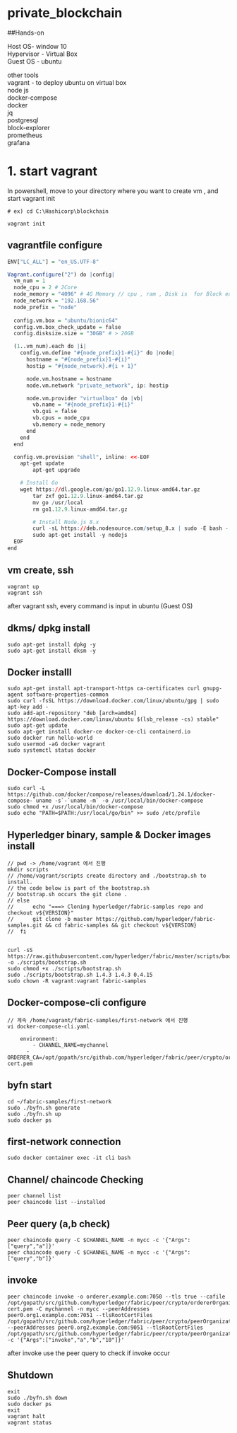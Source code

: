 # private_blockchain

##Hands-on

Host OS- window 10\
Hypervisor - Virtual Box\
Guest OS - ubuntu

other tools\
vagrant - to deploy ubuntu on virtual box\
node js \
docker-compose\
docker\
jq\
postgresql\
block-explorer\
prometheus\
grafana

# 1. start vagrant


In powershell, move to your directory where you want to create vm , and start vagrant init



```
# ex) cd C:\Hashicorp\blockchain

vagrant init
```



## vagrantfile configure
```r
ENV["LC_ALL"] = "en_US.UTF-8"

Vagrant.configure("2") do |config|
  vm_num = 1
  node_cpu = 2 # 2Core
  node_memory = "4096" # 4G Memory // cpu , ram , Disk is  for Block explorer and prometheus after
  node_network = "192.168.56"
  node_prefix = "node"
  
  config.vm.box = "ubuntu/bionic64"
  config.vm.box_check_update = false
  config.disksize.size = "30GB" # > 20GB

  (1..vm_num).each do |i|
    config.vm.define "#{node_prefix}1-#{i}" do |node|
      hostname = "#{node_prefix}1-#{i}"
      hostip = "#{node_network}.#{i + 1}"

      node.vm.hostname = hostname
      node.vm.network "private_network", ip: hostip

      node.vm.provider "virtualbox" do |vb|
        vb.name = "#{node_prefix}1-#{i}"
        vb.gui = false
        vb.cpus = node_cpu
        vb.memory = node_memory
      end
    end
  end

  config.vm.provision "shell", inline: <<-EOF
    apt-get update
		apt-get upgrade

    # Install Go
   	wget https://dl.google.com/go/go1.12.9.linux-amd64.tar.gz
		tar zxf go1.12.9.linux-amd64.tar.gz
		mv go /usr/local
		rm go1.12.9.linux-amd64.tar.gz

		# Install Node.js 8.x
		curl -sL https://deb.nodesource.com/setup_8.x | sudo -E bash -
		sudo apt-get install -y nodejs
  EOF
end
```


## vm create, ssh
```
vagrant up
vagrant ssh
```
after vagrant ssh, every command is input in ubuntu (Guest OS)



## dkms/ dpkg install

```
sudo apt-get install dpkg -y
sudo apt-get install dksm -y
```

## Docker installl
```
sudo apt-get install apt-transport-https ca-certificates curl gnupg-agent software-properties-common   
sudo curl -fsSL https://download.docker.com/linux/ubuntu/gpg | sudo apt-key add -	
sudo add-apt-repository "deb [arch=amd64] https://download.docker.com/linux/ubuntu $(lsb_release -cs) stable"		
sudo apt-get update
sudo apt-get install docker-ce docker-ce-cli containerd.io
sudo docker run hello-world
sudo usermod -aG docker vagrant
sudo systemctl status docker
```

## Docker-Compose install
```
sudo curl -L https://github.com/docker/compose/releases/download/1.24.1/docker-compose-`uname -s`-`uname -m` -o /usr/local/bin/docker-compose
sudo chmod +x /usr/local/bin/docker-compose
sudo echo "PATH=$PATH:/usr/local/go/bin" >> sudo /etc/profile
```


## Hyperledger binary, sample & Docker images install

```
// pwd -> /home/vagrant 에서 진행
mkdir scripts 
// /home/vagrant/scripts create directory and ./bootstrap.sh to install.
// the code below is part of the bootstrap.sh 
// bootstrap.sh occurs the git clone .
// else
//      echo "===> Cloning hyperledger/fabric-samples repo and checkout v${VERSION}"
//      git clone -b master https://github.com/hyperledger/fabric-samples.git && cd fabric-samples && git checkout v${VERSION}
//  fi


curl -sS https://raw.githubusercontent.com/hyperledger/fabric/master/scripts/bootstrap.sh -o ./scripts/bootstrap.sh
sudo chmod +x ./scripts/bootstrap.sh
sudo ./scripts/bootstrap.sh 1.4.3 1.4.3 0.4.15
sudo chown -R vagrant:vagrant fabric-samples
```


## Docker-compose-cli configure
```
// 계속 /home/vagrant/fabric-samples/first-network 에서 진행
vi docker-compose-cli.yaml 
    
    environment:
    	- CHANNEL_NAME=mychannel
      - ORDERER_CA=/opt/gopath/src/github.com/hyperledger/fabric/peer/crypto/ordererOrganizations/example.com/orderers/orderer.example.com/msp/tlscacerts/tlsca.example.com-cert.pem
```



## byfn start

```
cd ~/fabric-samples/first-network
sudo ./byfn.sh generate
sudo ./byfn.sh up
sudo docker ps
```


## first-network connection
```
sudo docker container exec -it cli bash
```


## Channel/ chaincode Checking
```
peer channel list
peer chaincode list --installed
```

## Peer query (a,b check)
```
peer chaincode query -C $CHANNEL_NAME -n mycc -c '{"Args":["query","a"]}'
peer chaincode query -C $CHANNEL_NAME -n mycc -c '{"Args":["query","b"]}'
```


## invoke
```
peer chaincode invoke -o orderer.example.com:7050 --tls true --cafile /opt/gopath/src/github.com/hyperledger/fabric/peer/crypto/ordererOrganizations/example.com/orderers/orderer.example.com/msp/tlscacerts/tlsca.example.com-cert.pem -C mychannel -n mycc --peerAddresses peer0.org1.example.com:7051 --tlsRootCertFiles /opt/gopath/src/github.com/hyperledger/fabric/peer/crypto/peerOrganizations/org1.example.com/peers/peer0.org1.example.com/tls/ca.crt --peerAddresses peer0.org2.example.com:9051 --tlsRootCertFiles /opt/gopath/src/github.com/hyperledger/fabric/peer/crypto/peerOrganizations/org2.example.com/peers/peer0.org2.example.com/tls/ca.crt -c '{"Args":["invoke","a","b","10"]}'
```

after invoke use the peer query to check if invoke occur


## Shutdown

```
exit
sudo ./byfn.sh down
sudo docker ps
exit
vagrant halt
vagrant status
```





